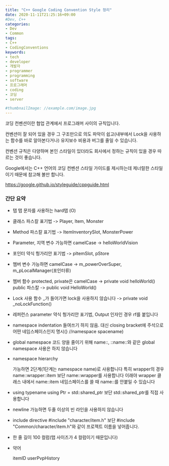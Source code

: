 ```yaml
---
title: "C++ Google Coding Convention Style 정리"
date: 2020-11-11T21:25:16+09:00
#Dev, C++
categories:
- Dev
- Common
tags:
- C++
- CodingConventions
keywords:
- tech
- developer
- 개발자
- programmer
- programming
- software
- 프로그래머
- coding
- 코딩
- server

#thumbnailImage: //example.com/image.jpg
---
```


코딩 컨벤션이란 협업 관계에서 프로그래머 사이의 규칙입니다.

컨벤션이 잘 되어 있을 경우 그 구조만으로 의도 파악이 쉽고(내부에서 Lock을 사용하는 함수를 바로 알아본다거나) 유지보수 비용과 버그를 줄일 수 있습니다.

컨벤션 규칙은 다양하며 본인 스타일이 있더라도 회사에서 정하는 규칙이 있을 경우 따르는 것이 좋습니다.

<!--more-->

Google에서는 C++ 언어의 코딩 컨벤션 스타일 가이드를 제시하는데 제너럴한 스타일이기 때문에 참고해 볼만 합니다.

https://google.github.io/styleguide/cppguide.html



### 간단 요약

- 탭
  탭 문자를 사용하는 hard탭 (O)

- 클래스
  파스칼 표기법 -> Player, Item, Monster

- Method
  파스칼 표기법 -> ItemInventorySlot, MonsterPower

- Parameter, 지역 변수
  가능하면 camelCase -> helloWorldVision

- 포인터
  약식 헝가리안 표기법 -> pItemSlot, pStore

- 멤버 변수
  가능하면 camelCase -> m_powerOverSuper, m_pLocalManager(포인터류)
  
- 멤버 함수
    protected, private은 camelCase -> private void helloWorld()
    public 파스칼 -> public void HelloWorld()
    
- Lock 사용 함수
  _가 들어가면 lock을 사용하지 않습니다 -> private void _noLockFunction()
  
- 레퍼런스 parameter
    약식 헝가리안 표기법, Output 인자인 경우 rf를 붙입니다

- namespace indentation
    들여쓰기 하지 않음. 대신 closing bracket에 주석으로 어떤 네임스페이스인지 명시(} //namespace spacename)

- global namespace
    코드 양을 줄이기 위해 name::, ::name::와 같은 global namespace 사용은 하지 않습니다

- namespace hierarchy

    가능하면 2단계(1단계는 namespace name)로 사용합니다
    특히 wrapper의 경우 name::wrapper::item 보단 name::wrapper를 사용합니다
    이래야 wrapper 클래스 내에서 name::item 네임스페이스를 쓸 때 name::를 안붙일 수 있습니다

- using typename
    using Ptr = std::shared_ptr<Item> 보단 std::shared_ptr<Item>를 직접 사용합니다

- newline
    가능하면 두줄 이상의 빈 라인을 사용하지 않습니다

- include directive
    #include "character/item.h" 보단 #include "Common/character/item.h"와 같이 프로젝트 이름을 넣어줍니다.

- 한 줄 길이
    100 컬럼(탭 사이즈가 4 컬럼이기 때문입니다)

- 약어

    itemID
    userPvpHistory

